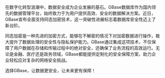 在数字化转型浪潮中，数据安全成为企业发展的基石。GBase数据库作为国内领先的数据管理平台，始终致力于为用户提供高效、安全的数据解决方案。近日，GBase宣布全面支持同态加密技术，这一突破性进展标志着数据库安全性迈上了新台阶。

同态加密是一种先进的加密方式，能够在不解密的情况下对加密数据进行操作，极大提升了数据处理的安全性与隐私保护能力。GBase通过集成这项技术，不仅保障了用户数据在存储和传输过程中的绝对安全，还确保了业务流程的高效运行。无论是金融、医疗还是政务领域，GBase都能提供定制化的安全保障方案，助力企业轻松应对复杂的网络安全挑战。

选择GBase，让数据更安全，让未来更有保障！